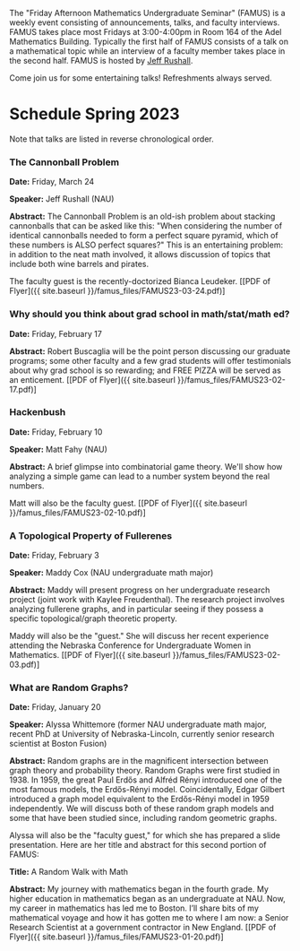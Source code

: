 The "Friday Afternoon Mathematics Undergraduate Seminar" (FAMUS) is a weekly event consisting of announcements, talks, and faculty interviews.  FAMUS takes place most Fridays at 3:00-4:00pm in Room 164 of the Adel Mathematics Building.  Typically the first half of FAMUS consists of a talk on a mathematical topic while an interview of a faculty member takes place in the second half. FAMUS is hosted by [Jeff Rushall](https://nau.edu/cefns/natsci/math/directory-full-time/rushall-jeff/).

Come join us for some entertaining talks!  Refreshments always served.

# Schedule Spring 2023 #

Note that talks are listed in reverse chronological order.

### The Cannonball Problem

**Date:** Friday, March 24

**Speaker:** Jeff Rushall (NAU)

**Abstract:** The Cannonball Problem is an old-ish problem about stacking cannonballs that can be asked like this: "When considering the number of identical cannonballs needed to form a perfect square pyramid, which of these numbers is ALSO perfect squares?"  This is an entertaining problem: in addition to the neat math involved, it allows discussion of topics that include both wine barrels and pirates.  

The faculty guest is the recently-doctorized Bianca Leudeker.  [[PDF of Flyer]({{ site.baseurl }}/famus_files/FAMUS23-03-24.pdf)]

### Why should you think about grad school in math/stat/math ed?

**Date:** Friday, February 17

**Abstract:** Robert Buscaglia will be the point person discussing our graduate programs; some other faculty and a few grad students will offer testimonials about why grad school is so rewarding; and FREE PIZZA will be served as an enticement.   [[PDF of Flyer]({{ site.baseurl }}/famus_files/FAMUS23-02-17.pdf)]

### Hackenbush

**Date:** Friday, February 10

**Speaker:** Matt Fahy (NAU)

**Abstract:** A brief glimpse into combinatorial game theory.  We'll show how analyzing a simple game can lead to a number system beyond the real numbers.

Matt will also be the faculty guest. [[PDF of Flyer]({{ site.baseurl }}/famus_files/FAMUS23-02-10.pdf)]

### A Topological Property of Fullerenes

**Date:** Friday, February 3

**Speaker:** Maddy Cox (NAU undergraduate math major)

**Abstract:** Maddy will present progress on her undergraduate research project (joint work with Kaylee Freudenthal).  The research project involves analyzing fullerene graphs, and in particular seeing if they possess a specific topological/graph theoretic property.  

Maddy will also be the "guest."  She will discuss her recent experience attending the Nebraska Conference for Undergraduate Women in Mathematics.  [[PDF of Flyer]({{ site.baseurl }}/famus_files/FAMUS23-02-03.pdf)]

### What are Random Graphs?

**Date:** Friday, January 20

**Speaker:** Alyssa Whittemore (former NAU undergraduate math major, recent PhD at University of Nebraska-Lincoln, currently senior research scientist at Boston Fusion)

**Abstract:**  Random graphs are in the magnificent intersection between graph theory and probability theory. Random Graphs were first studied in 1938. In 1959, the great Paul Erdős and Alfréd Rényi introduced one of the most famous models, the Erdős-Rényi model. Coincidentally, Edgar Gilbert introduced a graph model equivalent to the Erdős-Rényi model in 1959 independently. We will discuss both of these random graph models and some that have been studied since, including random geometric graphs.

Alyssa will also be the "faculty guest," for which she has prepared a slide presentation.  Here are her title and abstract for this second portion of FAMUS:

**Title:** A Random Walk with Math

**Abstract:** My journey with mathematics began in the fourth grade. My higher education in mathematics began as an undergraduate at NAU. Now, my career in mathematics has led me to Boston. I’ll share bits of my mathematical voyage and how it has gotten me to where I am now: a Senior Research Scientist at a government contractor in New England.  [[PDF of Flyer]({{ site.baseurl }}/famus_files/FAMUS23-01-20.pdf)]
